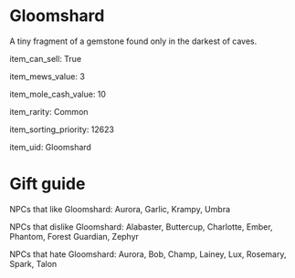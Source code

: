 # Gloomshard

A tiny fragment of a gemstone found only in the darkest of caves.

item_can_sell: True

item_mews_value: 3

item_mole_cash_value: 10

item_rarity: Common

item_sorting_priority: 12623

item_uid: Gloomshard

# Gift guide

NPCs that like Gloomshard: Aurora, Garlic, Krampy, Umbra

NPCs that dislike Gloomshard: Alabaster, Buttercup, Charlotte, Ember, Phantom, Forest Guardian, Zephyr

NPCs that hate Gloomshard: Aurora, Bob, Champ, Lainey, Lux, Rosemary, Spark, Talon